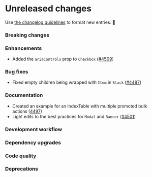 # Unreleased changes

Use [the changelog guidelines](https://git.io/polaris-changelog-guidelines) to format new entries. 💜

### Breaking changes

### Enhancements

- Added the `ariaControls` prop to `Checkbox` ([#4509](https://github.com/Shopify/polaris-react/pull/4509))

### Bug fixes

- Fixed empty children being wrapped with `Item` in `Stack` ([#4487](https://github.com/Shopify/polaris-react/pull/4487))

### Documentation

- Created an example for an IndexTable with multiple promoted bulk actions ([4497](https://github.com/Shopify/polaris-react/pull/4497))
- Light edits to the best practices for `Modal` and `Banner` ([#4501](https://github.com/Shopify/polaris-react/pull/4501))

### Development workflow

### Dependency upgrades

### Code quality

### Deprecations
